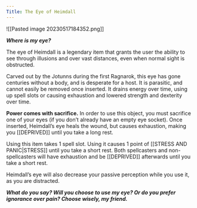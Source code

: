```yaml
---
Title: The Eye of Heimdall
---
```


![[Pasted image 20230517184352.png]]

***Where is my eye?***

The eye of Heimdall is a legendary item that grants the user the ability to see through illusions and over vast distances, even when normal sight is obstructed.

Carved out by the Jotunns during the first Ragnarok, this eye has gone centuries without a body, and is desperate for a host. It is parasitic, and cannot easily be removed once inserted. It drains energy over time, using up spell slots or causing exhaustion and lowered strength and dexterity over time. 

**Power comes with sacrifice.** In order to use this object, you must sacrifice one of your eyes (if you don’t already have an empty eye socket). Once inserted, Heimdall’s eye heals the wound, but causes exhaustion, making you [[DEPRIVED]] until you take a long rest. 

Using this item takes 1 spell slot. Using it causes 1 point of [[STRESS AND PANIC|STRESS]] until you take a short rest. Both spellcasters and non-spellcasters will have exhaustion and be [[DEPRIVED]] afterwards until you take a short rest.

Heimdall’s eye will also decrease your passive perception while you use it, as you are distracted.

***What do you say? Will you choose to use my eye? Or do you prefer ignorance over pain? Choose wisely, my friend.***